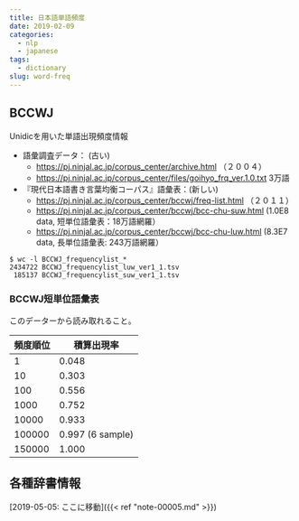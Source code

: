 ```yaml
---
title: 日本語単語頻度
date: 2019-02-09
categories:
  - nlp
  - japanese
tags:
  - dictionary
slug: word-freq
---
```


## BCCWJ

Unidicを用いた単語出現頻度情報

  * 語彙調査データ： (古い)
    * https://pj.ninjal.ac.jp/corpus_center/archive.html （２００４）
    * https://pj.ninjal.ac.jp/corpus_center/files/goihyo_frq_ver.1.0.txt 3万語
  * 『現代日本語書き言葉均衡コーパス』語彙表：(新しい)
    * https://pj.ninjal.ac.jp/corpus_center/bccwj/freq-list.html （２０１１）
    * https://pj.ninjal.ac.jp/corpus_center/bccwj/bcc-chu-suw.html (1.0E8 data, 短単位語彙表：18万語網羅）
    * https://pj.ninjal.ac.jp/corpus_center/bccwj/bcc-chu-luw.html (8.3E7 data, 長単位語彙表: 243万語網羅）

```
$ wc -l BCCWJ_frequencylist_*
2434722 BCCWJ_frequencylist_luw_ver1_1.tsv
 185137 BCCWJ_frequencylist_suw_ver1_1.tsv
```

### BCCWJ短単位語彙表

このデーターから読み取れること。

| 頻度順位      | 積算出現率 |
|---------------|------------|
| 1       | 0.048 |
| 10      | 0.303 |
| 100     | 0.556 |
| 1000    | 0.752 |
| 10000   | 0.933 |
| 100000  | 0.997 (6 sample) |
| 150000  | 1.000 |

## 各種辞書情報

[2019-05-05: ここに移動]({{< ref "note-00005.md" >}})

<!-- vim: se ai tw=79: -->
